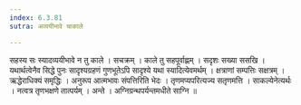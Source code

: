 ```yaml
---
index: 6.3.81
sutra: अव्ययीभावे चाकाले

---
```

 सहस्य सः स्यादव्ययीभावे न तु काले । सचक्रम् । काले तु सहपूर्वाह्णम् । सदृशः सख्या ससखि । यथार्थत्वेनैव सिद्धे पुनः सादृश्यग्रहणं गुणभूतेऽपि सादृश्ये यथा स्यादित्येवमर्थम् । क्षत्राणां सम्पत्तिः सक्षत्रम् । ऋद्धेराधिक्यं समृद्धिः । अनुरूप आत्मभावः संपत्तिरिति भेदः । तृणमप्यपरित्यज्य सतृणमत्ति । साकल्येनेत्यर्थः । नत्वत्र तृणभक्षणे तात्पर्यम् । अन्ते । अग्निग्रन्थपर्यन्तमधीते साग्नि ॥ 